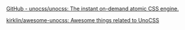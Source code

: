 
[GitHub - unocss/unocss: The instant on-demand atomic CSS engine.](https://github.com/unocss/unocss)

[kirklin/awesome-unocss: Awesome things related to UnoCSS](https://github.com/kirklin/awesome-unocss)
